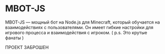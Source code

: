 # MBOT-JS
MBOT-JS — мощный бот на Node.js для Minecraft, который обучается на взаимодействиях с пользователями. Он имеет гибкие настройки для игрового процесса и взаимодействия с игроком. ( p.s. Это крутые фанаты )

ПРОЕКТ ЗАБРОШЕН
